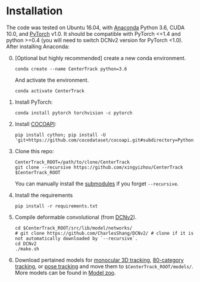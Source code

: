 # Installation


The code was tested on Ubuntu 16.04, with [Anaconda](https://www.anaconda.com/download) Python 3.6, CUDA 10.0, and [PyTorch]((http://pytorch.org/)) v1.0.
It should be compatible with PyTorch <=1.4 and python >=0.4 (you will need to switch DCNv2 version for PyTorch <1.0).
After installing Anaconda:

0. [Optional but highly recommended] create a new conda environment. 

    ~~~
    conda create --name CenterTrack python=3.6
    ~~~
    And activate the environment.
    
    ~~~
    conda activate CenterTrack
    ~~~

1. Install PyTorch:

    ~~~
    conda install pytorch torchvision -c pytorch
    ~~~
    

2. Install [COCOAPI](https://github.com/cocodataset/cocoapi):

    ~~~
    pip install cython; pip install -U 'git+https://github.com/cocodataset/cocoapi.git#subdirectory=PythonAPI'
    ~~~

3. Clone this repo:

    ~~~
    CenterTrack_ROOT=/path/to/clone/CenterTrack
    git clone --recursive https://github.com/xingyizhou/CenterTrack $CenterTrack_ROOT
    ~~~

    You can manually install the [submodules](../.gitmodules) if you forget `--recursive`.

4. Install the requirements

    ~~~
    pip install -r requirements.txt
    ~~~
    
    
5. Compile deformable convolutional (from [DCNv2](https://github.com/CharlesShang/DCNv2/)).

    ~~~
    cd $CenterTrack_ROOT/src/lib/model/networks/
    # git clone https://github.com/CharlesShang/DCNv2/ # clone if it is not automatically downloaded by `--recursive`.
    cd DCNv2
    ./make.sh
    ~~~

6. Download pertained models for [monocular 3D tracking](https://drive.google.com/open?id=1e8zR1m1QMJne-Tjp-2iY_o81hn2CiQRt), [80-category tracking](https://drive.google.com/open?id=1tJCEJmdtYIh8VuN8CClGNws3YO7QGd40), or [pose tracking](https://drive.google.com/open?id=1H0YvFYCOIZ06EzAkC2NxECNQGXxK27hH) and move them to `$CenterTrack_ROOT/models/`. More models can be found in [Model zoo](MODEL_ZOO.md).